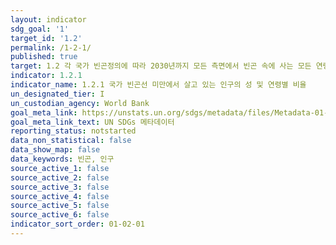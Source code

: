```yaml
---
layout: indicator
sdg_goal: '1'
target_id: '1.2'
permalink: /1-2-1/
published: true
target: 1.2 각 국가 빈곤정의에 따라 2030년까지 모든 측면에서 빈곤 속에 사는 모든 연령층의 남성, 여성, 그리고 아동 비율을 최소 절반으로 감소
indicator: 1.2.1
indicator_name: 1.2.1 국가 빈곤선 미만에서 살고 있는 인구의 성 및 연령별 비율
un_designated_tier: I
un_custodian_agency: World Bank
goal_meta_link: https://unstats.un.org/sdgs/metadata/files/Metadata-01-02-01.pdf
goal_meta_link_text: UN SDGs 메타데이터
reporting_status: notstarted
data_non_statistical: false
data_show_map: false
data_keywords: 빈곤, 인구
source_active_1: false
source_active_2: false
source_active_3: false
source_active_4: false
source_active_5: false
source_active_6: false
indicator_sort_order: 01-02-01
---
```

